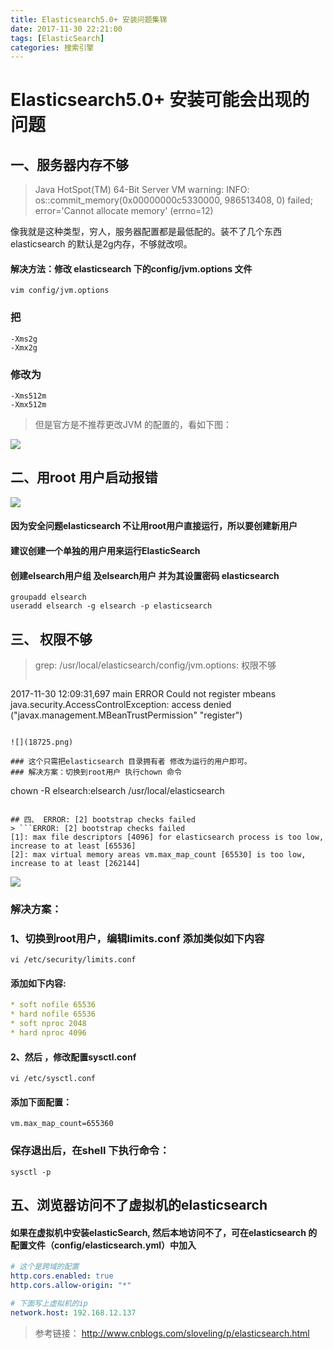 ```yaml
---
title: Elasticsearch5.0+ 安装问题集锦
date: 2017-11-30 22:21:00
tags: [ElasticSearch]
categories: 搜索引擎
---
```

# Elasticsearch5.0+ 安装可能会出现的问题

## 一、服务器内存不够
> Java HotSpot(TM) 64-Bit Server VM warning: INFO: os::commit_memory(0x00000000c5330000, 986513408, 0) failed; error='Cannot allocate memory' (errno=12)

像我就是这种类型，穷人，服务器配置都是最低配的。装不了几个东西
elasticsearch 的默认是2g内存，不够就改呗。

#### 解决方法：修改 elasticsearch 下的config/jvm.options 文件
``` 
vim config/jvm.options  
```
### 把
```
-Xms2g  
-Xmx2g  
```
### 修改为  
```
-Xms512m  
-Xmx512m  
```
> 但是官方是不推荐更改JVM 的配置的，看如下图：

![](31548.png)

## 二、用root 用户启动报错
![](59786.png)

#### 因为安全问题elasticsearch 不让用root用户直接运行，所以要创建新用户
#### 建议创建一个单独的用户用来运行ElasticSearch
#### 创建elsearch用户组 及elsearch用户 并为其设置密码 elasticsearch
```
groupadd elsearch
useradd elsearch -g elsearch -p elasticsearch
```
## 三、 权限不够
> grep: /usr/local/elasticsearch/config/jvm.options: 权限不够
> ```Exception in thread "main" 2017-11-30 12:09:31,518 main ERROR No log4j2 configuration file found. Using default configuration: logging only errors to the console. Set system property 'log4j2.debug' to show Log4j2 internal initialization logging.
2017-11-30 12:09:31,697 main ERROR Could not register mbeans java.security.AccessControlException: access denied ("javax.management.MBeanTrustPermission" "register")
```

![](18725.png)

### 这个只需把elasticsearch 目录拥有者 修改为运行的用户即可。
### 解决方案：切换到root用户 执行chown 命令
```
chown -R elsearch:elsearch /usr/local/elasticsearch
```

## 四、 ERROR: [2] bootstrap checks failed
> ```ERROR: [2] bootstrap checks failed
[1]: max file descriptors [4096] for elasticsearch process is too low, increase to at least [65536]
[2]: max virtual memory areas vm.max_map_count [65530] is too low, increase to at least [262144]
```


![](84529.png)

### 解决方案：
### 1、切换到root用户，编辑limits.conf 添加类似如下内容
```
vi /etc/security/limits.conf 
```

#### 添加如下内容:
```yml
* soft nofile 65536
* hard nofile 65536
* soft nproc 2048
* hard nproc 4096
```
#### 2、然后 ，修改配置sysctl.conf
```
vi /etc/sysctl.conf 
```
#### 添加下面配置：
```
vm.max_map_count=655360
```
### 保存退出后，在shell 下执行命令：
```
sysctl -p
```
## 五、浏览器访问不了虚拟机的elasticsearch
#### 如果在虚拟机中安装elasticSearch, 然后本地访问不了，可在elasticsearch 的配置文件（config/elasticsearch.yml）中加入
```yml
# 这个是跨域的配置
http.cors.enabled: true
http.cors.allow-origin: "*"

# 下面写上虚拟机的ip
network.host: 192.168.12.137

```

>参考链接： http://www.cnblogs.com/sloveling/p/elasticsearch.html
